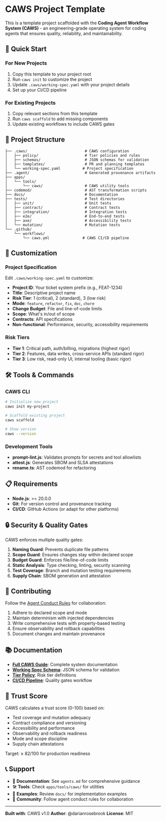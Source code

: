 # CAWS Project Template

This is a template project scaffolded with the **Coding Agent Workflow System (CAWS)** - an engineering-grade operating system for coding agents that ensures quality, reliability, and maintainability.

## 🚀 Quick Start

### For New Projects
1. Copy this template to your project root
2. Run `caws init` to customize the project
3. Update `.caws/working-spec.yaml` with your project details
4. Set up your CI/CD pipeline

### For Existing Projects
1. Copy relevant sections from this template
2. Run `caws scaffold` to add missing components
3. Update existing workflows to include CAWS gates

## 📁 Project Structure

```
├── .caws/                          # CAWS configuration
│   ├── policy/                     # Tier policies and rules
│   ├── schemas/                    # JSON schemas for validation
│   ├── templates/                  # PR and planning templates
│   └── working-spec.yaml          # Project specification
├── .agent/                         # Generated provenance artifacts
├── apps/
│   └── tools/
│       └── caws/                   # CAWS utility tools
├── codemod/                        # AST transformation scripts
├── docs/                           # Documentation
├── tests/                          # Test directories
│   ├── unit/                       # Unit tests
│   ├── contract/                   # Contract tests
│   ├── integration/                # Integration tests
│   ├── e2e/                        # End-to-end tests
│   ├── axe/                        # Accessibility tests
│   └── mutation/                   # Mutation tests
└── .github/
    └── workflows/
        └── caws.yml               # CAWS CI/CD pipeline
```

## 🔧 Customization

### Project Specification
Edit `.caws/working-spec.yaml` to customize:
- **Project ID**: Your ticket system prefix (e.g., FEAT-1234)
- **Title**: Descriptive project name
- **Risk Tier**: 1 (critical), 2 (standard), 3 (low risk)
- **Mode**: `feature`, `refactor`, `fix`, `doc`, `chore`
- **Change Budget**: File and line-of-code limits
- **Scope**: What's in/out of scope
- **Contracts**: API specifications
- **Non-functional**: Performance, security, accessibility requirements

### Risk Tiers
- **Tier 1**: Critical path, auth/billing, migrations (highest rigor)
- **Tier 2**: Features, data writes, cross-service APIs (standard rigor)
- **Tier 3**: Low risk, read-only UI, internal tooling (basic rigor)

## 🛠️ Tools & Commands

### CAWS CLI
```bash
# Initialize new project
caws init my-project

# Scaffold existing project
caws scaffold

# Show version
caws --version
```

### Development Tools
- **prompt-lint.js**: Validates prompts for secrets and tool allowlists
- **attest.js**: Generates SBOM and SLSA attestations
- **rename.ts**: AST codemod for refactoring

## 📋 Requirements

- **Node.js**: >= 20.0.0
- **Git**: For version control and provenance tracking
- **CI/CD**: GitHub Actions (or adapt for other platforms)

## 🔒 Security & Quality Gates

CAWS enforces multiple quality gates:
1. **Naming Guard**: Prevents duplicate file patterns
2. **Scope Guard**: Ensures changes stay within declared scope
3. **Budget Guard**: Enforces file/line-of-code limits
4. **Static Analysis**: Type checking, linting, security scanning
5. **Test Coverage**: Branch and mutation testing requirements
6. **Supply Chain**: SBOM generation and attestation

## 🤝 Contributing

Follow the [Agent Conduct Rules](agents.md#4-agent-conduct-rules-hard-constraints) for collaboration:
1. Adhere to declared scope and mode
2. Maintain determinism with injected dependencies
3. Write comprehensive tests with property-based testing
4. Ensure observability and rollback capabilities
5. Document changes and maintain provenance

## 📚 Documentation

- **[Full CAWS Guide](agents.md)**: Complete system documentation
- **[Working Spec Schema](.caws/schemas/working-spec.schema.json)**: JSON schema for validation
- **[Tier Policy](.caws/policy/tier-policy.json)**: Risk tier definitions
- **[CI/CD Pipeline](.github/workflows/caws.yml)**: Quality gates workflow

## 🎯 Trust Score

CAWS calculates a trust score (0-100) based on:
- Test coverage and mutation adequacy
- Contract compliance and versioning
- Accessibility and performance
- Observability and rollback readiness
- Mode and scope discipline
- Supply chain attestations

Target: ≥ 82/100 for production readiness

## 📞 Support

- 📖 **Documentation**: See `agents.md` for comprehensive guidance
- 🛠️ **Tools**: Check `apps/tools/caws/` for utilities
- 🎯 **Examples**: Review `docs/` for implementation examples
- 🤝 **Community**: Follow agent conduct rules for collaboration

---

**Built with**: CAWS v1.0
**Author**: @darianrosebrook
**License**: MIT
